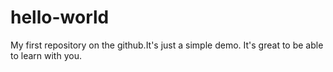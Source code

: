 # hello-world
My first repository on the github.It's just a simple demo.
It's great to be able to learn with you.
